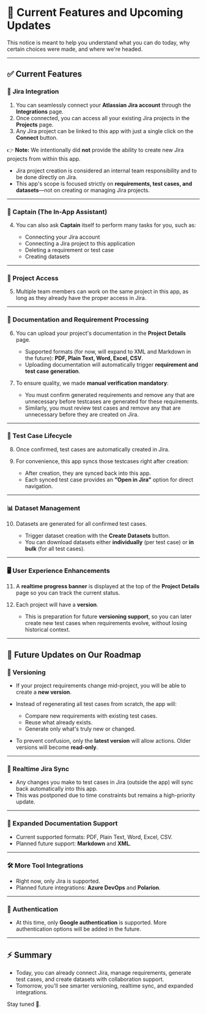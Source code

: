# 📢 Current Features and Upcoming Updates

This notice is meant to help you understand what you can do today, why certain choices were made, and where we're headed.

---

## ✅ Current Features

### 🔗 Jira Integration
1. You can seamlessly connect your **Atlassian Jira account** through the **Integrations** page.  
2. Once connected, you can access all your existing Jira projects in the **Projects** page.  
3. Any Jira project can be linked to this app with just a single click on the **Connect** button.

👉 **Note:** We intentionally did **not** provide the ability to create new Jira projects from within this app.

- Jira project creation is considered an internal team responsibility and to be done directly on Jira.
- This app's scope is focused strictly on **requirements, test cases, and datasets**—not on creating or managing Jira projects.

---

### 🤖 Captain (The In-App Assistant)

4. You can also ask **Captain** itself to perform many tasks for you, such as:  

    - Connecting your Jira account  
    - Connecting a Jira project to this application  
    - Deleting a requirement or test case  
    - Creating datasets

---

### 👥 Project Access
5. Multiple team members can work on the same project in this app, as long as they already have the proper access in Jira.  

---

### 📄 Documentation and Requirement Processing
6. You can upload your project's documentation in the **Project Details** page.  
    - Supported formats (for now, will expand to XML and Markdown in the future): **PDF, Plain Text, Word, Excel, CSV**.  
    - Uploading documentation will automatically trigger **requirement and test case generation**.

7. To ensure quality, we made **manual verification mandatory**:

    - You must confirm generated requirements and remove any that are unnecessary before testcases are generated for these requirements.  
    - Similarly, you must review test cases and remove any that are unnecessary before they are created on Jira.  

---

### 🧪 Test Case Lifecycle
8. Once confirmed, test cases are automatically created in Jira.

9. For convenience, this app syncs those testcases right after creation:

    - After creation, they are synced back into this app.  
    - Each synced test case provides an **“Open in Jira”** option for direct navigation.  

---

### 📊 Dataset Management
10. Datasets are generated for all confirmed test cases.

    - Trigger dataset creation with the **Create Datasets** button.  
    - You can download datasets either **individually** (per test case) or **in bulk** (for all test cases).  

---

### 🖥️ User Experience Enhancements
11. A **realtime progress banner** is displayed at the top of the **Project Details** page so you can track the current status.

12. Each project will have a **version**.

    - This is preparation for future **versioning support**, so you can later create new test cases when requirements evolve, without losing historical context.

---

## 🚀 Future Updates on Our Roadmap

### 📌 Versioning
- If your project requirements change mid-project, you will be able to create a **new version**.

- Instead of regenerating all test cases from scratch, the app will:

    - Compare new requirements with existing test cases.  
    - Reuse what already exists.  
    - Generate only what's truly new or changed.

- To prevent confusion, only the **latest version** will allow actions. Older versions will become **read-only**.  

---

### 🔄 Realtime Jira Sync
- Any changes you make to test cases in Jira (outside the app) will sync back automatically into this app.
- This was postponed due to time constraints but remains a high-priority update.  

---

### 📂 Expanded Documentation Support
- Current supported formats: PDF, Plain Text, Word, Excel, CSV.
- Planned future support: **Markdown** and **XML**.  

---

### 🛠️ More Tool Integrations
- Right now, only Jira is supported.  
- Planned future integrations: **Azure DevOps** and **Polarion**.  

---

### 🔐 Authentication
- At this time, only **Google authentication** is supported. More authentication options will be added in the future.  

---

## ⚡ Summary 
- Today, you can already connect Jira, manage requirements, generate test cases, and create datasets with collaboration support.  
- Tomorrow, you'll see smarter versioning, realtime sync, and expanded integrations.  

Stay tuned 🚀.